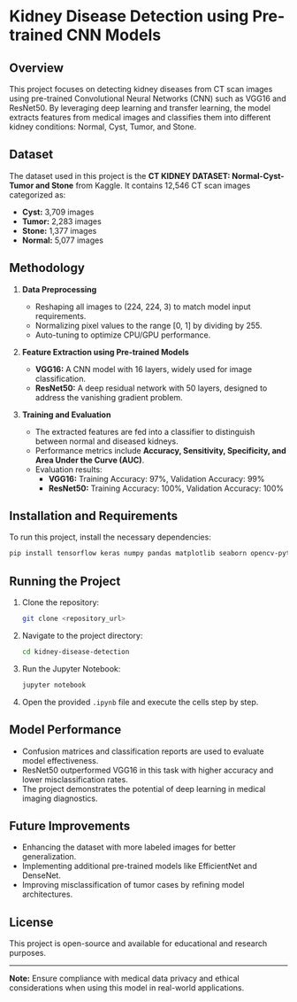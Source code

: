 # Kidney Disease Detection using Pre-trained CNN Models

## Overview
This project focuses on detecting kidney diseases from CT scan images using pre-trained Convolutional Neural Networks (CNN) such as VGG16 and ResNet50. By leveraging deep learning and transfer learning, the model extracts features from medical images and classifies them into different kidney conditions: Normal, Cyst, Tumor, and Stone.

## Dataset
The dataset used in this project is the **CT KIDNEY DATASET: Normal-Cyst-Tumor and Stone** from Kaggle. It contains 12,546 CT scan images categorized as:
- **Cyst:** 3,709 images
- **Tumor:** 2,283 images
- **Stone:** 1,377 images
- **Normal:** 5,077 images

## Methodology
1. **Data Preprocessing**
   - Reshaping all images to (224, 224, 3) to match model input requirements.
   - Normalizing pixel values to the range [0, 1] by dividing by 255.
   - Auto-tuning to optimize CPU/GPU performance.

2. **Feature Extraction using Pre-trained Models**
   - **VGG16:** A CNN model with 16 layers, widely used for image classification.
   - **ResNet50:** A deep residual network with 50 layers, designed to address the vanishing gradient problem.

3. **Training and Evaluation**
   - The extracted features are fed into a classifier to distinguish between normal and diseased kidneys.
   - Performance metrics include **Accuracy, Sensitivity, Specificity, and Area Under the Curve (AUC)**.
   - Evaluation results:
     - **VGG16:** Training Accuracy: 97%, Validation Accuracy: 99%
     - **ResNet50:** Training Accuracy: 100%, Validation Accuracy: 100%

## Installation and Requirements
To run this project, install the necessary dependencies:
```bash
pip install tensorflow keras numpy pandas matplotlib seaborn opencv-python
```

## Running the Project
1. Clone the repository:
   ```bash
   git clone <repository_url>
   ```
2. Navigate to the project directory:
   ```bash
   cd kidney-disease-detection
   ```
3. Run the Jupyter Notebook:
   ```bash
   jupyter notebook
   ```
4. Open the provided `.ipynb` file and execute the cells step by step.

## Model Performance
- Confusion matrices and classification reports are used to evaluate model effectiveness.
- ResNet50 outperformed VGG16 in this task with higher accuracy and lower misclassification rates.
- The project demonstrates the potential of deep learning in medical imaging diagnostics.

## Future Improvements
- Enhancing the dataset with more labeled images for better generalization.
- Implementing additional pre-trained models like EfficientNet and DenseNet.
- Improving misclassification of tumor cases by refining model architectures.

## License
This project is open-source and available for educational and research purposes.

---
**Note:** Ensure compliance with medical data privacy and ethical considerations when using this model in real-world applications.

